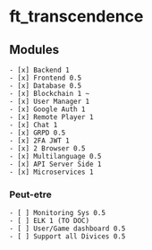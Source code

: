 # ft_transcendence

## Modules
	- [x] Backend 1
	- [x] Frontend 0.5
	- [x] Database 0.5
	- [x] Blockchain 1 ~
	- [x] User Manager 1
	- [x] Google Auth 1
	- [x] Remote Player 1
	- [x] Chat 1
	- [x] GRPD 0.5
	- [x] 2FA JWT 1
	- [x] 2 Browser 0.5
	- [x] Multilanguage 0.5
	- [x] API Server Side 1
	- [x] Microservices 1

### Peut-etre
	- [ ] Monitoring Sys 0.5
	- [ ] ELK 1 (TO DOC)
	- [ ] User/Game dashboard 0.5
	- [ ] Support all Divices 0.5